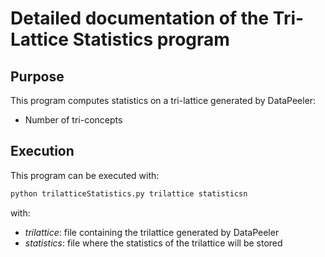 # Detailed documentation of the Tri-Lattice Statistics program

## Purpose

This program computes statistics on a tri-lattice generated by DataPeeler:

* Number of tri-concepts

## Execution

This program can be executed with:

```bash
python trilatticeStatistics.py trilattice statisticsn
```

with:

* _trilattice_: file containing the trilattice generated by DataPeeler
* _statistics_: file where the statistics of the trilattice will be stored
